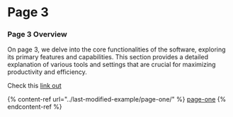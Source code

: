 # Page 3

### Page 3 Overview

On page 3, we delve into the core functionalities of the software, exploring its primary features and capabilities. This section provides a detailed explanation of various tools and settings that are crucial for maximizing productivity and efficiency.&#x20;

Check this [link out](../last-modified-example/page-one/)

{% content-ref url="../last-modified-example/page-one/" %}
[page-one](../last-modified-example/page-one/)
{% endcontent-ref %}

